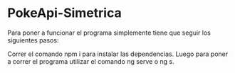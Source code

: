 # PokeApi-Simetrica

Para poner a funcionar el programa simplemente tiene que seguir los siguientes pasos: 

Correr el comando npm i para instalar las dependencias. 
Luego para poner a correr el programa utilizar el comando ng serve o ng s.
